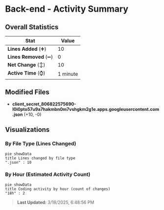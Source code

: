 # Back-end - Activity Summary 

## Overall Statistics

| Stat                   | Value                                                             |
| ---------------------- | ----------------------------------------------------------------- |
| **Lines Added** (➕)   | 10                                          |
| **Lines Removed** (➖) | 0                                        |
| **Net Change** (↕)    | 10                |
| **Active Time** (⌚)   | 1 minute |


## Modified Files
- **client_secret_806822575690-l0i0pto57u9a7hakmbn0m7vshgkm2g1e.apps.googleusercontent.com.json** (+10, -0)

## Visualizations

### By File Type (Lines Changed)

```mermaid
pie showData
title Lines changed by file type
".json" : 10
```

### By Hour (Estimated Activity Count)

```mermaid
pie showData
title Coding activity by hour (count of changes)
"18h" : 2
```


> **Last Updated:** 3/18/2025, 6:48:56 PM